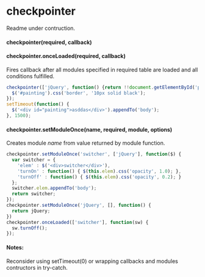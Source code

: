 # checkpointer
Readme under contruction.

#### checkpointer(required, callback)
#### checkpointer.onceLoaded(required, callback)
Fires callback after all modules specified in required table are loaded and all conditions fulfilled.
```javascript
checkpointer(['jQuery', function() {return !!document.getElementById('painting');}], function($) {
  $('#painting').css('border', '10px solid black');
});
setTimeout(function() {
  $('<div id="painting">asddas</div>').appendTo('body');
}, 1500);
```

#### checkpointer.setModuleOnce(name, required, module, options)
Creates module *name* from value returned by module function.
```javascript
checkpointer.setModuleOnce('switcher', ['jQuery'], function($) {
  var switcher = {
    'elem' : $('<div>switcher</div>'),
    'turnOn' : function() { $(this.elem).css('opacity', 1.0); },
    'turnOff' : function() { $(this.elem).css('opacity', 0.2); }
  };
  switcher.elem.appendTo('body');
  return switcher;
});
checkpointer.setModuleOnce('jQuery', [], function() {
  return jQuery;
})
checkpointer.onceLoaded(['switcher'], function(sw) {
  sw.turnOff();
});
```


#### Notes:
Reconsider using setTimeout(0) or wrapping callbacks and modules contructors in try-catch.
